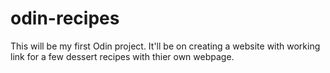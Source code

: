 # odin-recipes
This will be my first Odin project. It'll be on creating a website with working link for a few dessert recipes with thier own webpage.
